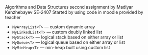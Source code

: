 Algorithms and Data Structures second assignment by Madiyar Kenzhebayev SE-2407
Started by using code in moodle provided by teacher

- `MyArrayList<T>` — custom dynamic array  
- `MyLinkedList<T>` — custom doubly linked list  
- `MyStack<T>` — logical stack based on either array or list  
- `MyQueue<T>` — logical queue based on either array or list  
- `MyMinHeap<T>` — min-heap built using custom list  
